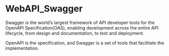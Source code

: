 # WebAPI_Swagger

Swagger is the world’s largest framework of API developer tools for the OpenAPI Specification(OAS), enabling development across the entire API lifecycle, from design and documentation, to test and deployment.

OpenAPI is the specification, and Swagger is a set of tools that facilitate the implementation.